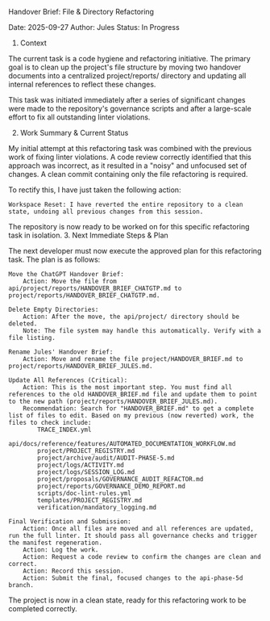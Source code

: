 Handover Brief: File & Directory Refactoring

Date: 2025-09-27
Author: Jules
Status: In Progress

1. Context

The current task is a code hygiene and refactoring initiative. The primary goal is to clean up the project's file structure by moving two handover documents into a centralized project/reports/ directory and updating all internal references to reflect these changes.

This task was initiated immediately after a series of significant changes were made to the repository's governance scripts and after a large-scale effort to fix all outstanding linter violations.

2. Work Summary & Current Status

My initial attempt at this refactoring task was combined with the previous work of fixing linter violations. A code review correctly identified that this approach was incorrect, as it resulted in a "noisy" and unfocused set of changes. A clean commit containing only the file refactoring is required.

To rectify this, I have just taken the following action:

    Workspace Reset: I have reverted the entire repository to a clean state, undoing all previous changes from this session.

The repository is now ready to be worked on for this specific refactoring task in isolation.
3. Next Immediate Steps & Plan

The next developer must now execute the approved plan for this refactoring task. The plan is as follows:

    Move the ChatGPT Handover Brief:
        Action: Move the file from api/project/reports/HANDOVER_BRIEF_CHATGTP.md to project/reports/HANDOVER_BRIEF_CHATGTP.md.

    Delete Empty Directories:
        Action: After the move, the api/project/ directory should be deleted.
        Note: The file system may handle this automatically. Verify with a file listing.

    Rename Jules' Handover Brief:
        Action: Move and rename the file project/HANDOVER_BRIEF.md to project/reports/HANDOVER_BRIEF_JULES.md.

    Update All References (Critical):
        Action: This is the most important step. You must find all references to the old HANDOVER_BRIEF.md file and update them to point to the new path (project/reports/HANDOVER_BRIEF_JULES.md).
        Recommendation: Search for "HANDOVER_BRIEF.md" to get a complete list of files to edit. Based on my previous (now reverted) work, the files to check include:
            TRACE_INDEX.yml
            api/docs/reference/features/AUTOMATED_DOCUMENTATION_WORKFLOW.md
            project/PROJECT_REGISTRY.md
            project/archive/audit/AUDIT-PHASE-5.md
            project/logs/ACTIVITY.md
            project/logs/SESSION_LOG.md
            project/proposals/GOVERNANCE_AUDIT_REFACTOR.md
            project/reports/GOVERNANCE_DEMO_REPORT.md
            scripts/doc-lint-rules.yml
            templates/PROJECT_REGISTRY.md
            verification/mandatory_logging.md

    Final Verification and Submission:
        Action: Once all files are moved and all references are updated, run the full linter. It should pass all governance checks and trigger the manifest regeneration.
        Action: Log the work.
        Action: Request a code review to confirm the changes are clean and correct.
        Action: Record this session.
        Action: Submit the final, focused changes to the api-phase-5d branch.

The project is now in a clean state, ready for this refactoring work to be completed correctly.
